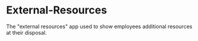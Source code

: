 # External-Resources
The "external resources" app used to show employees additional resources at their disposal.
